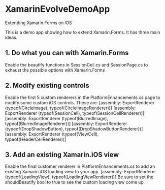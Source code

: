 XamarinEvolveDemoApp
====================

Extending Xamarin.Forms on iOS

This is a demo app showing how to extend Xamarin.Forms. It has three main ideas.

## **1. Do what you can with Xamarin.Forms**
Enable the beautify functions in SessionCell.cs and SessionPage.cs to exhaust the possible options with Xamarin.Forms

## **2. Modify existing controls**
Enable the first 5 custom renderers in the PlatformEnhancements.cs page to modify some custom iOS controls. These are:
[assembly: ExportRenderer (typeof(CircleImage), typeof(CircleImageRenderer))]
[assembly: ExportRenderer (typeof(SessionCell), typeof(SessionCellRenderer))]
[assembly: ExportRenderer (typeof(BlurredImage), typeof(BlurredImageRenderer))]
[assembly: ExportRenderer (typeof(DropShadowButton), typeof(DropShadowButtonRenderer))]
[assembly: ExportRenderer (typeof(ViewCell), typeof(HeaderCellRenderer))]

## **3. Add an existing Xamarin.iOS view**
Enable the final customer renderer in PlatformEnhancements.cs to add an existing Xamarin.iOS loading view to your app.
[assembly: ExportRenderer (typeof(LoadingView), typeof(LoadingViewRenderer))]
Be sure to set the shouldBeautify bool to true to see the custom loading view come up.

